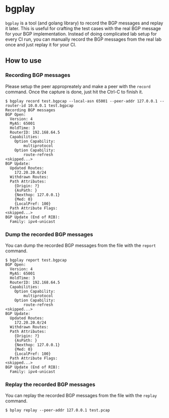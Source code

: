 # bgplay

`bgplay` is a tool (and golang library) to record the BGP messages and replay
it later. This is useful for crafting the test cases with the real BGP message
for your BGP implementation. Instead of doing complicated lab setup for every
CI run, you can manually record the BGP messages from the real lab once and
just replay it for your CI.

## How to use

### Recording BGP messages

Please setup the peer appropreately and make a peer with the `record` command.
Once the capture is done, just hit the Ctrl-C to finish it.

```
$ bgplay record test.bgpcap --local-asn 65001 --peer-addr 127.0.0.1 --router-id 10.0.0.1 test.bgpcap
Recording BGP messages
BGP Open:
  Version: 4
  MyAS: 65001
  HoldTime: 3
  RouterID: 192.168.64.5
  Capabilities:
    Option Capability:
        multiprotocol
    Option Capability:
        route-refresh
<skipped...>
BGP Update:
  Updated Routes:
    172.20.20.0/24
  Withdrawn Routes:
  Path Attributes:
    {Origin: ?}
    {AsPath: }
    {Nexthop: 127.0.0.1}
    {Med: 0}
    {LocalPref: 100}
  Path Attribute Flags:
<skipped...>
BGP Update (End of RIB):
  Family: ipv4-unicast
```

### Dump the recorded BGP messages

You can dump the recorded BGP messages from the file with the `report` command.

```
$ bgplay report test.bgpcap
BGP Open:
  Version: 4
  MyAS: 65001
  HoldTime: 3
  RouterID: 192.168.64.5
  Capabilities:
    Option Capability:
        multiprotocol
    Option Capability:
        route-refresh
<skipped...>
BGP Update:
  Updated Routes:
    172.20.20.0/24
  Withdrawn Routes:
  Path Attributes:
    {Origin: ?}
    {AsPath: }
    {Nexthop: 127.0.0.1}
    {Med: 0}
    {LocalPref: 100}
  Path Attribute Flags:
<skipped...>
BGP Update (End of RIB):
  Family: ipv4-unicast
```

### Replay the recorded BGP messages

You can replay the recorded BGP messages from the file with the `replay` command.

```
$ bplay replay --peer-addr 127.0.0.1 test.pcap
```
